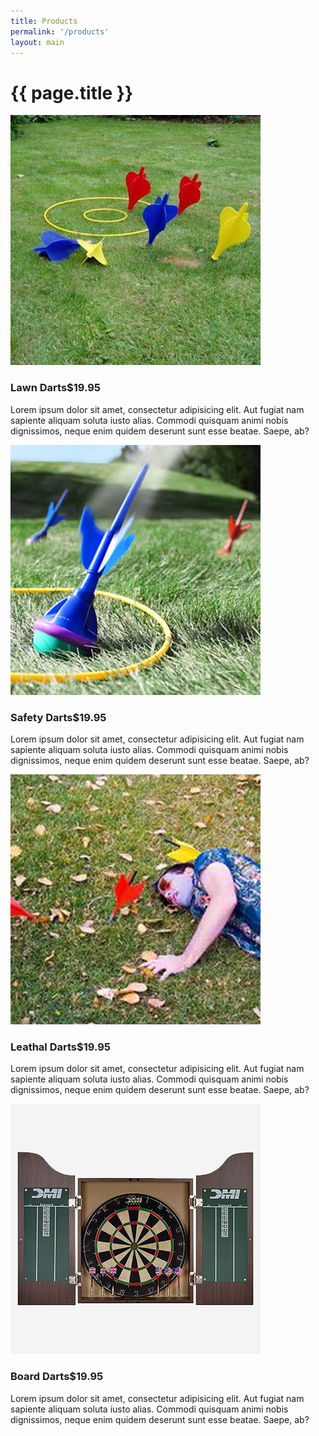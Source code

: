 ```yaml
---
title: Products
permalink: '/products'
layout: main
---
```


<div class="container">
  <div class="row page-title">
    <div class="col-xs-12">
      <h1>{{ page.title }}</h1>
    </div>
  </div>
  <div class="row product-list">
    <!-- Item Block -->
    <div class="col-md-3">
      <img class="img-fluid" src="images/lawn-darts-product.jpg" alt="Lawn Darts">
      <h3 class="product-title">Lawn Darts<span class="product-price">$19.95</span></h3>
      <p class="product-description">
        Lorem ipsum dolor sit amet, consectetur adipisicing elit. 
        Aut fugiat nam sapiente aliquam soluta iusto alias. Commodi quisquam animi nobis dignissimos, 
        neque enim quidem deserunt sunt esse beatae. Saepe, ab?
      </p>
    </div>
    <!-- Item Block -->
    <div class="col-md-3">
      <img class="img-fluid" src="images/safety-darts.jpg" alt="Safety Darts">
      <h3 class="product-title">Safety Darts<span class="product-price">$19.95</span></h3>
      <p class="product-description">
        Lorem ipsum dolor sit amet, consectetur adipisicing elit. 
        Aut fugiat nam sapiente aliquam soluta iusto alias. Commodi quisquam animi nobis dignissimos, 
        neque enim quidem deserunt sunt esse beatae. Saepe, ab?
      </p>
    </div>
    <!-- Item Block -->
    <div class="col-md-3">
      <img class="img-fluid" src="images/leathal-darts.jpg" alt="Leathal Darts">
      <h3 class="product-title">Leathal Darts<span class="product-price">$19.95</span></h3>
      <p class="product-description">
        Lorem ipsum dolor sit amet, consectetur adipisicing elit. 
        Aut fugiat nam sapiente aliquam soluta iusto alias. Commodi quisquam animi nobis dignissimos, 
        neque enim quidem deserunt sunt esse beatae. Saepe, ab?
      </p>
    </div>
    <!-- Item Block -->
    <div class="col-md-3">
      <img class="img-fluid" src="images/board-darts.jpg" alt="Board Darts">
      <h3 class="product-title">Board Darts<span class="product-price">$19.95</span></h3>
      <p class="product-description">
        Lorem ipsum dolor sit amet, consectetur adipisicing elit. 
        Aut fugiat nam sapiente aliquam soluta iusto alias. Commodi quisquam animi nobis dignissimos, 
        neque enim quidem deserunt sunt esse beatae. Saepe, ab?
      </p>
    </div>
  </div>
</div>
